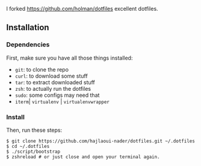 I forked https://github.com/holman/dotfiles excellent dotfiles. 


## Installation

### Dependencies

First, make sure you have all those things installed:

- `git`: to clone the repo
- `curl`: to download some stuff
- `tar`: to extract downloaded stuff
- `zsh`: to actually run the dotfiles
- `sudo`: some configs may need that
- `iterm`| `virtualenv` | `virtualenvwrapper`
 


### Install

Then, run these steps:

```console
$ git clone https://github.com/hajlaoui-nader/dotfiles.git ~/.dotfiles
$ cd ~/.dotfiles
$ ./script/bootstrap
$ zshreload # or just close and open your terminal again.
```
